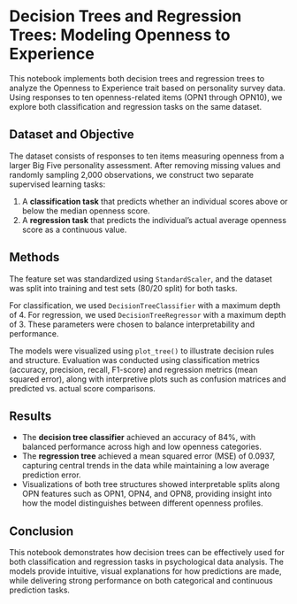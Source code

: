 # Decision Trees and Regression Trees: Modeling Openness to Experience

This notebook implements both decision trees and regression trees to analyze the Openness to Experience trait based on personality survey data. Using responses to ten openness-related items (OPN1 through OPN10), we explore both classification and regression tasks on the same dataset.

## Dataset and Objective

The dataset consists of responses to ten items measuring openness from a larger Big Five personality assessment. After removing missing values and randomly sampling 2,000 observations, we construct two separate supervised learning tasks:

1. A **classification task** that predicts whether an individual scores above or below the median openness score.
2. A **regression task** that predicts the individual’s actual average openness score as a continuous value.

## Methods

The feature set was standardized using `StandardScaler`, and the dataset was split into training and test sets (80/20 split) for both tasks. 

For classification, we used `DecisionTreeClassifier` with a maximum depth of 4. For regression, we used `DecisionTreeRegressor` with a maximum depth of 3. These parameters were chosen to balance interpretability and performance.

The models were visualized using `plot_tree()` to illustrate decision rules and structure. Evaluation was conducted using classification metrics (accuracy, precision, recall, F1-score) and regression metrics (mean squared error), along with interpretive plots such as confusion matrices and predicted vs. actual score comparisons.

## Results

- The **decision tree classifier** achieved an accuracy of 84%, with balanced performance across high and low openness categories.
- The **regression tree** achieved a mean squared error (MSE) of 0.0937, capturing central trends in the data while maintaining a low average prediction error.
- Visualizations of both tree structures showed interpretable splits along OPN features such as OPN1, OPN4, and OPN8, providing insight into how the model distinguishes between different openness profiles.

## Conclusion

This notebook demonstrates how decision trees can be effectively used for both classification and regression tasks in psychological data analysis. The models provide intuitive, visual explanations for how predictions are made, while delivering strong performance on both categorical and continuous prediction tasks.

